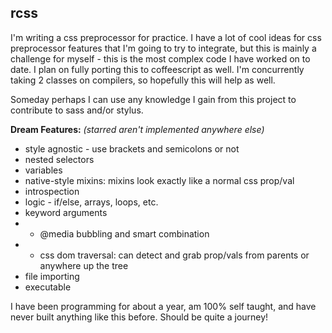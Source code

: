 ## rcss

I'm writing a css preprocessor for practice. I have a lot of cool ideas for css preprocessor features that I'm going to try to integrate, but this is mainly a challenge for myself - this is the most complex code I have worked on to date. I plan on fully porting this to coffeescript as well. I'm concurrently taking 2 classes on compilers, so hopefully this will help as well.

Someday perhaps I can use any knowledge I gain from this project to contribute to sass and/or stylus.

**Dream Features:** _(starred aren't implemented anywhere else)_
- style agnostic - use brackets and semicolons or not
- nested selectors
- variables
- native-style mixins: mixins look exactly like a normal css prop/val
- introspection
- logic - if/else, arrays, loops, etc.
- keyword arguments
- * @media bubbling and smart combination
- * css dom traversal: can detect and grab prop/vals from parents or anywhere up the tree
- file importing
- executable

I have been programming for about a year, am 100% self taught, and have never built anything like this before. Should be quite a journey!